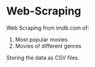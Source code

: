 # Web-Scraping
Web Scraping from imdb.com of:
1. Most popular movies
1. Movies of different genres

Storing the data as CSV files.
